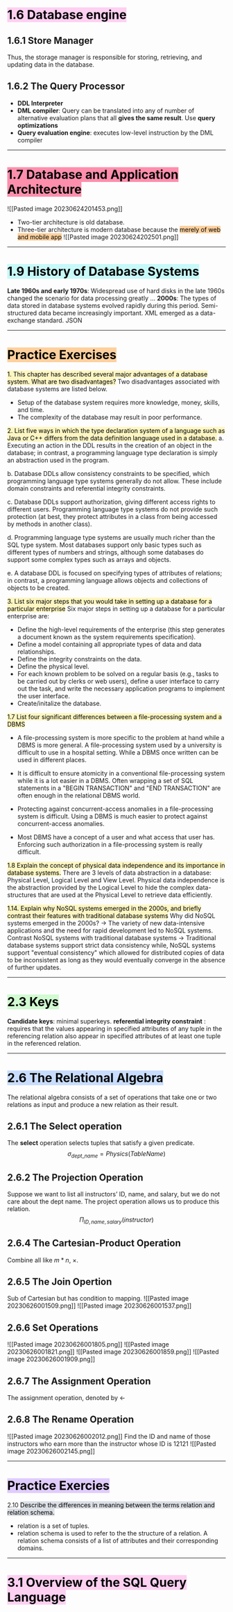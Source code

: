 # <mark style="background: #FFB8EBA6;">1.6 Database engine</mark>
## 1.6.1 Store Manager
Thus, the storage manager is responsible for storing, retrieving, and updating data in the database.
## 1.6.2 The Query Processor
- **DDL Interpreter**
- **DML compiler**: Query can be translated into any of number of alternative evaluation plans that all **gives the same result**. Use **query optimizations**
- **Query evaluation engine**: executes low-level instruction by the DML compiler
---

# <mark style="background: #FF5582A6;">1.7 Database and Application Architecture</mark>
![[Pasted image 20230624201453.png]]
- Two-tier architecture is old database.
- Three-tier architecture is modern database because the <mark style="background: #FFB86CA6;">merely of web and mobile app</mark> 
![[Pasted image 20230624202501.png]]

---

# <mark style="background: #ABF7F7A6;">1.9 History of Database Systems</mark>
**Late 1960s and early 1970s**: Widespread use of hard disks in the late 1960s changed the scenario for data processing greatly
...
**2000s**: The types of data stored in database systems evolved rapidly during this period. Semi-structured data became increasingly important. XML emerged as a data-exchange standard. JSON

---
# <mark style="background: #FFB86CA6;">Practice Exercises</mark>
<mark style="background: #FFF3A3A6;">1. This chapter has described several major advantages of a database system. What are two disadvantages?</mark>
Two disadvantages associated with database systems are listed below.
- Setup of the database system requires more knowledge, money, skills, and time.
- The complexity of the database may result in poor performance.

<mark style="background: #FFF3A3A6;">2. List five ways in which the type declaration system of a language such as Java or C++ differs from the data definition language used in a database.</mark>
a. Executing an action in the DDL results in the creation of an object in the database; in contrast, a programming language type declaration is simply an abstraction used in the program.

b. Database DDLs allow consistency constraints to be specified, which programming language type systems generally do not allow. These include domain constraints and referential integrity constraints.

c. Database DDLs support authorization, giving different access rights to different users. Programming language type systems do not provide such protection (at best, they protect attributes in a class from being accessed by methods in another class).

d. Programming language type systems are usually much richer than the SQL type system. Most databases support only basic types such as different types of numbers and strings, although some databases do support some complex types such as arrays and objects.

e. A database DDL is focused on specifying types of attributes of relations; in contrast, a programming language allows objects and collections of objects to be created.

<mark style="background: #FFF3A3A6;">3. List six major steps that you would take in setting up a database for a particular enterprise</mark>
Six major steps in setting up a database for a particular enterprise are:
- Define the high-level requirements of the enterprise (this step generates a document known as the system requirements specification).
- Define a model containing all appropriate types of data and data relationships.
- Define the integrity constraints on the data.
- Define the physical level.
- For each known problem to be solved on a regular basis (e.g., tasks to be carried out by clerks or web users), define a user interface to carry out the task, and write the necessary application programs to implement the user interface.
- Create/initalize the database.

<mark style="background: #FFF3A3A6;">1.7  List four significant differences between a file-processing system and a DBMS</mark>
- A file-processing system is more specific to the problem at hand while a DBMS is more general. A file-processing system used by a university is difficult to use in a hospital setting. While a DBMS once written can be used in different places.

- It is difficult to ensure atomicity in a conventional file-processing system while it is a lot easier in a DBMS. Often wrapping a set of SQL statements in a "BEGIN TRANSACTION" and "END TRANSACTION" are often enough in the relational DBMS world.

- Protecting against concurrent-access anomalies in a file-processing system is difficult. Using a DBMS is much easier to protect against concurrent-access anomalies.

- Most DBMS have a concept of a user and what access that user has. Enforcing such authorization in a file-processing system is really difficult.

<mark style="background: #FFF3A3A6;">1.8 Explain the concept of physical data independence and its importance in database systems.</mark>
There are 3 levels of data abstraction in a database: Physical Level, Logical Level and View Level. Physical data independence is the abstraction provided by the Logical Level to hide the complex data-structures that are used at the Physical Level to retrieve data efficiently.

<mark style="background: #FFF3A3A6;">1.14. Explain why NoSQL systems emerged in the 2000s, and briefly contrast their features with traditional database systems</mark>
Why did NoSQL systems emerged in the 2000s?
→ The variety of new data-intensive applications and the need for rapid development led to NoSQL systems.
Contrast NoSQL systems with traditional database systems
→ Traditional database systems support strict data consistency while, NoSQL systems support "eventual consistency" which allowed for distributed copies of data to be inconsistent as long as they would eventually converge in the absence of further updates.

---
# <mark style="background: #BBFABBA6;">2.3 Keys</mark>
**Candidate keys**: minimal superkeys.
**referential integrity constraint** : requires that the values appearing in specified attributes of any tuple in the referencing relation also appear in specified attributes of at least one tuple in the referenced relation.

---
# <mark style="background: #ADCCFFA6;">2.6 The Relational Algebra</mark>
The relational algebra consists of a set of operations that take one or two relations as input and produce a new relation as their result.
## 2.6.1 The Select operation
The **select** operation selects tuples that satisfy a given predicate. 
$$\sigma_{dept\_name} = Physics(TableName)$$
## 2.6.2 The Projection Operation
Suppose we want to list all instructors’ ID, name, and salary, but we do not care about the dept name. The project operation allows us to produce this relation.
$$\Pi_{ID, name, salary}(instructor)$$
## 2.6.4 The Cartesian-Product Operation
Combine all like $m*n \text{, }\times$. 

## 2.6.5 The Join Opertion
Sub of Cartesian but has condition to mapping.
![[Pasted image 20230626001509.png]]
![[Pasted image 20230626001537.png]]

## 2.6.6 Set Operations
![[Pasted image 20230626001805.png]]
![[Pasted image 20230626001821.png]]
![[Pasted image 20230626001859.png]]
![[Pasted image 20230626001909.png]]
## 2.6.7 The Assignment Operation
The assignment operation, denoted by ←

## 2.6.8 The Rename Operation
![[Pasted image 20230626002012.png]]
Find the ID and name of those instructors who earn more than the instructor whose ID is 12121
![[Pasted image 20230626002145.png]]

---

# <mark style="background: #D2B3FFA6;">Practice Exercies</mark>
2.10 <mark style="background: #CACFD9A6;">Describe the differences in meaning between the terms relation and relation schema.</mark>
- relation is a set of tuples.
- relation schema is used to refer to the the structure of a relation. A relation schema consists of a list of attributes and their corresponding domains.

---
# <mark style="background: #FFB8EBA6;">3.1 Overview of the SQL Query Language</mark>
